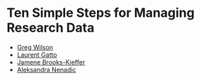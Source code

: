 # Ten Simple Steps for Managing Research Data

- [Greg Wilson](http://third-bit.com)
- [Laurent Gatto](https://lgatto.github.io/about/)
- [Jamene Brooks-Kieffer](https://lib.ku.edu/data)
- [Aleksandra Nenadic](https://software.ac.uk/about/staff/person/aleksandra-nenadic)
